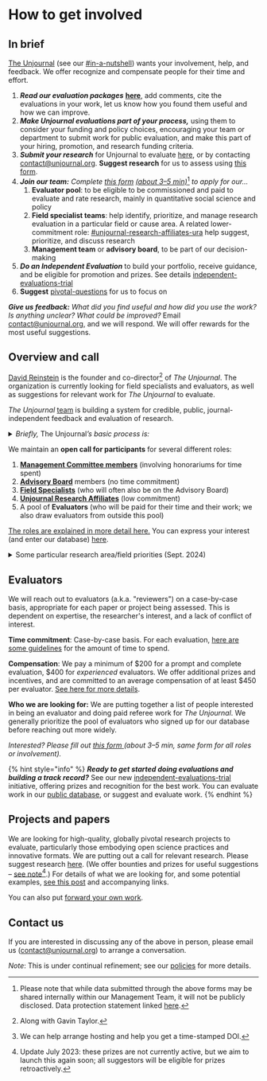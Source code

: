 # How to get involved

## **In brief**

[The Unjournal](https://app.gitbook.com/o/-MfFk4CTSGwVOPkwnRgx/s/-MkORcaM5xGxmrnczq25/)  (see our [#in-a-nutshell](../#in-a-nutshell "mention")) wants your involvement, help, and feedback. We offer recognize and compensate people for their time and effort.&#x20;

1. _**Read our evaluation packages**_ [**here**](https://unjournal.pubpub.org), add comments, cite the evaluations in your work, let us know how you found them useful and how we can improve.
2. _**Make Unjournal evaluations part of your process,**_ using them to consider your funding and policy choices, encouraging your team or department to submit work for public evaluation, and make this part of your hiring, promotion, and research funding criteria.&#x20;
3. _**Submit your research**_ for Unjournal to evaluate [here](https://bit.ly/UJsubmit), or by contacting [contact@unjournal.org](https://app.gitbook.com/u/Kb2a1KdsgsTOM7ZYPPCIyGkho3Q2). **Suggest research** for us to assess using [this form](https://bit.ly/UJsuggest). &#x20;
4. _**Join our team:**  Complete_ [_this form_](https://bit.ly/ujteam) [_(about 3–5 min)_](#user-content-fn-1)[^1] _to apply for our..._
   1. **Evaluator pool**: to be eligible to be commissioned and paid to evaluate and rate research, mainly in quantitative social science and policy
   2. **Field specialist teams**: help identify, prioritize, and manage research evaluation in a particular field or cause area. A related lower-commitment role: [#unjournal-research-affiliates-ura](../organizational-roles-and-responsibilities/#unjournal-research-affiliates-ura "mention")  help suggest, prioritize, and discuss research
   3. **Management team** or **advisory board**, to be part of our decision-making
5. _**Do an Independent Evaluation**_ to build your portfolio, receive guidance, and be eligible for promotion and prizes. See details [independent-evaluations-trial](independent-evaluations-trial/ "mention")
6. &#x20;**Suggest** [pivotal-questions](../../pivotal-questions/ "mention") for us to focus on



_**Give us feedback:** What did you find useful and how did you use the work?  Is anything unclear? What could be improved?_ Email contact@unjournal.org, and we will respond. We will offer rewards for the most useful suggestions.



## Overview and call

[David Reinstein](https://www.davidreinstein.org/) is the founder and co-director[^2] of _The Unjournal_. The organization is currently looking for field specialists and evaluators, as well as suggestions for relevant work for _The Unjournal_ to evaluate.

_The Unjournal_ [team](https://www.unjournal.org/team) is building a system for credible, public, journal-independent feedback and evaluation of research.

<details>

<summary><em>Briefly,</em> The Unjournal<em>’s basic process is:</em></summary>

* Identify, invite, or select contributions of relevant research _that_ [_is publicly hosted_](#user-content-fn-3)[^3] on any open platform or archive in any format.
* Pay evaluators to give careful feedback on this work, with prizes and incentives for strong evaluation work.
* Elicit quantifiable and comparable metrics of research quality as credible measures of value (see: [evaluator guidelines](../../policies-projects-evaluation-workflow/evaluation/guidelines-for-evaluators/)). Synthesize the results of these evaluations in useful ways.
* Publicly post and link all reviews of the work. Award financial prizes for the work judged strongest.
* Allow _evaluators_ to choose if they wish to remain anonymous or to "sign" their reviews.
* Aim to be as transparent as possible in these processes.

</details>

We maintain an **open call for participants** for several different roles:

1. [**Management Committee members**](../organizational-roles-and-responsibilities/#management-committee-members) (involving honorariums for time spent)
2. [**Advisory Board**](../organizational-roles-and-responsibilities/#advisory-board-members-abm) members (no time commitment)
3. [**Field Specialists**](../organizational-roles-and-responsibilities/#field-specialists-fs) (who will often also be on the Advisory Board)
4. [**Unjournal Research Affiliates**](../organizational-roles-and-responsibilities/#unjournal-research-affiliates-specifics-and-norms) (low commitment)&#x20;
5. A pool of **Evaluators** (who will be paid for their time and their work; we also draw evaluators from outside this pool)

[The roles are explained in more detail here.](../organizational-roles-and-responsibilities/) You can express your interest (and enter our database) [here](https://bit.ly/ujteam).

<details>

<summary>Some particular research area/field priorities (Sept. 2024)</summary>

We're interested in researchers and research-users who want to help us prioritize work for evaluation, and manage evaluations, considering

... research in any social science/economics/policy/impact-assessment area, and

... research with the potential to be among the most globally-impactful.



Some particular areas where we are hoping to expand our expertise (as of  15 Aug 2023) include:

\- Biological & pandemic risk&#x20;

\- AI governance, AI safety&#x20;

\- Long-term trends, demography

\- Macroeconomics/growth/(public) finance

\- Quantitative political science (voting, lobbying, etc.)

\- Social impact of new technology (including AI)

</details>

## **Evaluators**

We will reach out to evaluators (a.k.a. "reviewers") on a case-by-case basis, appropriate for each paper or project being assessed. This is dependent on expertise, the researcher's interest, and a lack of conflict of interest.&#x20;

**Time commitment**: Case-by-case basis. For each evaluation, [here are some guidelines](../../policies-projects-evaluation-workflow/evaluation/guidelines-for-evaluators/#length-and-time-possible-benchmarks) for the amount of time to spend.

**Compensation**: We pay a minimum of $200 for a prompt and complete evaluation, $400 for _experienced_ evaluators. We offer additional prizes and incentives, and are committed to an average compensation of at least $450 per evaluator.  [See here for more details](../../policies-projects-evaluation-workflow/evaluation/for-prospective-evaluators.md).

**Who we are looking for:** We are putting together a list of people interested in being an evaluator and doing paid referee work for _The Unjournal_. We generally prioritize the pool of evaluators who signed up for our database before reaching out more widely.

_Interested? Please fill out_ [_this form_ ](https://coda.io/form/Join-the-Unjournal_dc3NLlpa-eq)_(about 3–5 min, same form for all roles or involvement)._



{% hint style="info" %}
&#x20;_**Ready to get started doing evaluations and building a track record?**_ See our new  [independent-evaluations-trial](independent-evaluations-trial/ "mention") initiative, offering prizes and recognition for the best work. You can evaluate work in our [public database](https://coda.io/d/Public-Database-of-Research_d7VdSLeCrpi/Unjournal-Research-with-potential-for-impact-database_suCwXMPL#_luqRnzt6), or suggest and evaluate work.
{% endhint %}



## **Projects and papers**

We are looking for high-quality, globally pivotal research projects to evaluate, particularly those embodying open science practices and innovative formats. We are putting out a call for relevant research. Please suggest research [here](https://airtable.com/applDG6ifmUmeEJ7j/shrAsvmrx05PDHfdw). (We offer bounties and prizes for useful suggestions – [see note](#user-content-fn-4)[^4].) For details of what we are looking for, and some potential examples, [see this post](https://forum.effectivealtruism.org/posts/kftzYdmZf4nj2ExN7/what-pivotal-and-useful-research-would-you-like-to-see) and accompanying links.

You can also put [forward your own work](https://coda.io/form/Suggesting-research_ddYqto0PuD0).



## Contact us

If you are interested in discussing any of the above in person, please email us ([contact@unjournal.org](https://app.gitbook.com/u/Kb2a1KdsgsTOM7ZYPPCIyGkho3Q2)) to arrange a conversation.

_Note_: This is under continual refinement; see our [policies](../../policies-projects-evaluation-workflow/) for more details.



[^1]: Please note that while data submitted through the above forms may be shared internally within our Management Team, it will not be publicly disclosed. Data protection statement linked [here](https://bit.ly/46y0LqH).



[^2]: Along with Gavin Taylor.

[^3]: We can help arrange hosting and help you get a time-stamped DOI.

[^4]: Update July 2023: these prizes are not currently active, but we aim to launch this again soon; all suggestors will be eligible for prizes retroactively.

